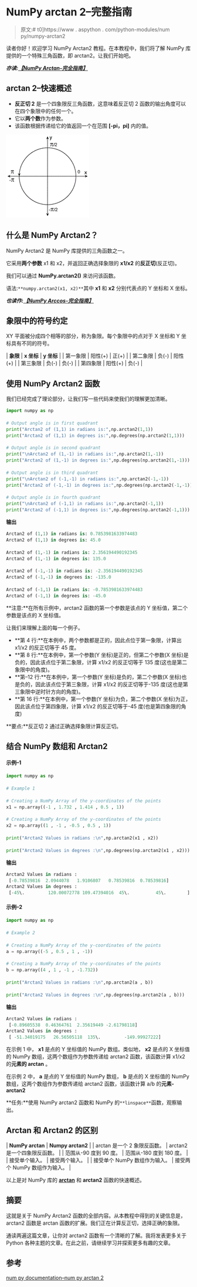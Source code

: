 # NumPy arctan 2–完整指南

> 原文:# t0]https://www . aspython . com/python-modules/num py/numpy-arctan2

读者你好！欢迎学习 NumPy Arctan2 教程。在本教程中，我们将了解 NumPy 库提供的一个特殊三角函数，即 arctan2。让我们开始吧。

***亦读:[【NumPy Arctan-完全指南】](https://www.askpython.com/python-modules/numpy/numpy-arctan)***

## arctan 2–快速概述

*   **反正切 2** 是一个四象限反三角函数，这意味着反正切 2 函数的输出角度可以在四个象限中的任何一个。
*   它以**两个数**作为参数。
*   该函数根据传递给它的值返回一个在范围 **[-pi，pi]** 内的值。

![](img/c6d5d98df8f984e94d515921312c3954.png)

## 什么是 NumPy Arctan2？

NumPy Arctan2 是 NumPy 库提供的三角函数之一。

它采用**两个参数** x1 和 x2，并返回正确选择象限的 **x1/x2** 的**反正切**(反正切)。​

我们可以通过 **NumPy.arctan2()** 来访问该函数。

语法:`**numpy.arctan2(x1, x2)**`其中 **x1** 和 **x2** 分别代表点的 Y 坐标和 X 坐标。

***也读作:[【NumPy Arccos-完全指南】](https://www.askpython.com/python-modules/numpy/numpy-arccos)***

## 象限中的符号约定

XY 平面被分成四个相等的部分，称为象限。每个象限中的点对于 X 坐标和 Y 坐标具有不同的符号。

| **象限** | ****x 坐标**** | **y 坐标** |
| 第一象限 | 阳性(+) | 正(+)
 |
| 第二象限 | 负(-) | 阳性(+) |
| 第三象限 | 负(-) | 负(-) |
| 第四象限 | 阳性(+) | 负(-) |

## 使用 NumPy Arctan2 函数

我们已经完成了理论部分，让我们写一些代码来使我们的理解更加清晰。

```py
import numpy as np

# Output angle is in first quadrant
print("Arctan2 of (1,1) in radians is:",np.arctan2(1,1))
print("Arctan2 of (1,1) in degrees is:",np.degrees(np.arctan2(1,1)))

# Output angle is in second quadrant
print("\nArctan2 of (1,-1) in radians is:",np.arctan2(1,-1))
print("Arctan2 of (1,-1) in degrees is:",np.degrees(np.arctan2(1,-1)))

# Output angle is in third quadrant
print("\nArctan2 of (-1,-1) in radians is:",np.arctan2(-1,-1))
print("Arctan2 of (-1,-1) in degrees is:",np.degrees(np.arctan2(-1,-1)))

# Output angle is in fourth quadrant
print("\nArctan2 of (-1,1) in radians is:",np.arctan2(-1,1))
print("Arctan2 of (-1,1) in degrees is:",np.degrees(np.arctan2(-1,1)))

```

**输出**

```py
Arctan2 of (1,1) in radians is: 0.7853981633974483
Arctan2 of (1,1) in degrees is: 45.0

Arctan2 of (1,-1) in radians is: 2.356194490192345
Arctan2 of (1,-1) in degrees is: 135.0

Arctan2 of (-1,-1) in radians is: -2.356194490192345
Arctan2 of (-1,-1) in degrees is: -135.0

Arctan2 of (-1,1) in radians is: -0.7853981633974483
Arctan2 of (-1,1) in degrees is: -45.0

```

**注意:**在所有示例中，arctan2 函数的第一个参数是该点的 Y 坐标值，第二个参数是该点的 X 坐标值。

让我们来理解上面的每一个例子。

*   **第 4 行:**在本例中，两个参数都是正的，因此点位于第一象限，计算出 x1/x2 的反正切等于 45 度。
*   **第 8 行:**在本例中，第一个参数(Y 坐标)是正的，但第二个参数(X 坐标)是负的，因此该点位于第二象限，计算 x1/x2 的反正切等于 135 度(这也是第二象限中的角度)。
*   **第–12 行:**在本例中，第一个参数(Y 坐标)是负的，第二个参数(X 坐标)也是负的，因此该点位于第三象限，计算 x1/x2 的反正切等于-135 度(这也是第三象限中逆时针方向的角度)。
*   **第 16 行:**在本例中，第一个参数(Y 坐标)为负，第二个参数(X 坐标)为正，因此该点位于第四象限，计算 x1/x2 的反正切等于-45 度(也是第四象限的角度)

**要点:**反正切 2 通过正确选择象限计算反正切。

## 结合 NumPy 数组和 Arctan2

#### 示例–1

```py
import numpy as np

# Example 1

# Creating a NumPy Array of the y-coordinates of the points
x1 = np.array((-1 , 1.732 , 1.414 , 0.5 , 1))

# Creating a NumPy Array of the y-coordinates of the points
x2 = np.array((1 , -1 , -0.5 , 0.5 , 1))

print("Arctan2 Values in radians :\n",np.arctan2(x1 , x2))

print("Arctan2 Values in degrees :\n",np.degrees(np.arctan2(x1 , x2)))

```

**输出**

```py
Arctan2 Values in radians :
 [-0.78539816  2.0944078   1.9106807   0.78539816  0.78539816]
Arctan2 Values in degrees :
 [-45\.         120.00072778 109.47394016  45\.          45\.        ]

```

#### 示例–2

```py
import numpy as np

# Example 2

# Creating a NumPy Array of the y-coordinates of the points
a = np.array((-5 , 0.5 , 1 , -1))

# Creating a NumPy Array of the y-coordinates of the points
b = np.array((4 , 1 , -1 , -1.732))

print("Arctan2 Values in radians :\n",np.arctan2(a , b))

print("Arctan2 Values in degrees :\n",np.degrees(np.arctan2(a , b)))

```

**输出**

```py
Arctan2 Values in radians :
 [-0.89605538  0.46364761  2.35619449 -2.61798118]
Arctan2 Values in degrees :
 [ -51.34019175   26.56505118  135\.         -149.99927222]

```

在示例 1 中， **x1** 是点的 Y 坐标值的 NumPy 数组。类似地， **x2** 是点的 X 坐标值的 NumPy 数组，这两个数组作为参数传递给 arctan2 函数，该函数计算 x1/x2 的**元素的 arctan** 。

在示例 2 中， **a** 是点的 Y 坐标值的 NumPy 数组， **b** 是点的 X 坐标值的 NumPy 数组，这两个数组作为参数传递给 arctan2 函数，该函数计算 a/b 的**元素-arctan2**

**任务:**使用 NumPy arctan2 函数和 NumPy 的`**linspace**`函数，观察输出。

## Arctan 和 Arctan2 的区别

| **NumPy arctan** | **Numpy arctan2** |
| arctan 是一个 2 象限反函数。 | arctan2 是一个四象限反函数。 |
| 范围从-90 度到 90 度。 | 范围从-180 度到 180 度。 |
| 接受单个输入。 | 接受两个输入。 |
| 接受单个 NumPy 数组作为输入。 | 接受两个 NumPy 数组作为输入。 |

以上是对 NumPy 库的 **[arctan](https://www.askpython.com/python-modules/numpy/numpy-arctan)** 和 **arctan2** 函数的快速概述。

## 摘要

这就是关于 NumPy Arctan2 函数的全部内容。从本教程中得到的关键信息是，arctan2 函数是 arctan 函数的扩展。我们正在计算反正切，选择正确的象限。

通读两遍这篇文章，让你对 arctan2 函数有一个清晰的了解。我将发表更多关于 Python 各种主题的文章。在此之前，请继续学习并探索更多有趣的文章。

## 参考

[num py documentation–num py arctan 2](https://numpy.org/doc/stable/reference/generated/numpy.arctan2.html)